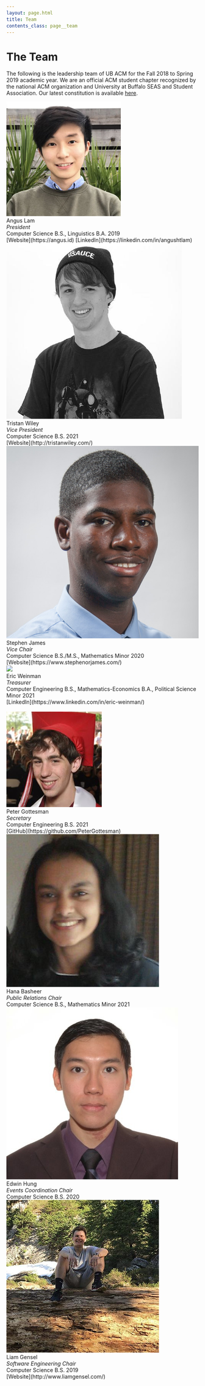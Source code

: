 ```yaml
---
layout: page.html
title: Team
contents_class: page__team
---
```


# The Team

The following is the leadership team of UB ACM for the Fall 2018 to Spring 2019 academic year. We are an official ACM student chapter recognized by the national ACM organization and University at Buffalo SEAS and Student Association. Our latest constitution is available [here](/constitution).

<div class="row">
  <div class="col m3">
    <div class="team_member">
      <img class="profile" src="/assets/team/angus.jpg" />
      <div class="name">Angus Lam</div>
      <div class="description">
        <i>President</i><br />
        Computer Science B.S., Linguistics B.A. 2019<br />
        [Website](https://angus.id)
        [LinkedIn](https://linkedin.com/in/angushtlam)
      </div>
    </div>
  </div>
  <div class="col m3">
    <div class="team_member">
      <img class="profile" src="/assets/team/tristan.jpg" />
      <div class="name">Tristan Wiley</div>
      <div class="description">
        <i>Vice President</i><br />
        Computer Science B.S. 2021<br />
        [Website](http://tristanwiley.com/)
      </div>
    </div>
  </div>
  <div class="col m3">
    <div class="team_member">
      <img class="profile" src="/assets/team/stephen.jpg" />
      <div class="name">Stephen James</div>
      <div class="description">
        <i>Vice Chair</i><br />
        Computer Science B.S./M.S., Mathematics Minor 2020<br />
        [Website](https://www.stephenorjames.com/)
      </div>
    </div>
  </div>
  <div class="col m3">
    <div class="team_member">
      <img class="profile" src="/assets/team/eric.png" />
      <div class="name">Eric Weinman</div>
      <div class="description">
        <i>Treasurer</i><br />
        Computer Engineering B.S., Mathematics-Economics B.A., Political Science Minor 2021<br />
        [LinkedIn](https://www.linkedin.com/in/eric-weinman/)
      </div>
    </div>
  </div>
</div>
<br />
<div class="row">
  <div class="col m3">
    <div class="team_member">
      <img class="profile" src="/assets/team/peter.jpg" />
      <div class="name">Peter Gottesman</div>
      <div class="description">
        <i>Secretary</i><br />
        Computer Engineering B.S. 2021<br />
        [GitHub](https://github.com/PeterGottesman)
      </div>
    </div>
  </div>
  <div class="col m3">
    <div class="team_member">
      <img class="profile" src="/assets/team/hana.jpg" />
      <div class="name">Hana Basheer</div>
      <div class="description">
        <i>Public Relations Chair</i><br />
        Computer Science B.S., Mathematics Minor 2021<br />
      </div>
    </div>
  </div>
  <div class="col m3">
    <div class="team_member">
      <img class="profile" src="/assets/team/edwin.jpg" />
      <div class="name">Edwin Hung</div>
      <div class="description">
        <i>Events Coordination Chair</i><br />
        Computer Science B.S. 2020<br />
      </div>
    </div>
  </div>
  <div class="col m3">
    <div class="team_member">
      <img class="profile" src="/assets/team/liam.jpg" />
      <div class="name">Liam Gensel</div>
      <div class="description">
        <i>Software Engineering Chair</i><br />
        Computer Science B.S. 2019<br />
        [Website](http://www.liamgensel.com/)
      </div>
    </div>
  </div>

</div>
<br />
<div class="row">

</div>
